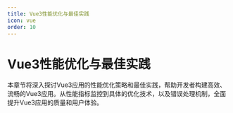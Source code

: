 ```yaml
---
title: Vue3性能优化与最佳实践
icon: vue
order: 10
---
```


# Vue3性能优化与最佳实践

本章节将深入探讨Vue3应用的性能优化策略和最佳实践，帮助开发者构建高效、流畅的Vue3应用。从性能指标监控到具体的优化技术，以及错误处理机制，全面提升Vue3应用的质量和用户体验。

